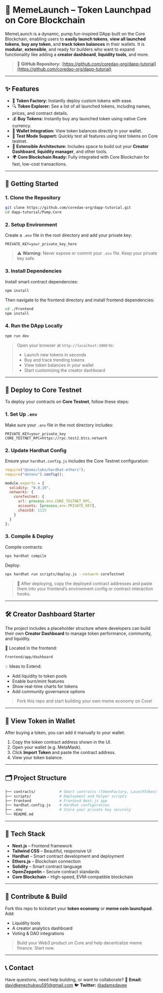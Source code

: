 # 🚀 MemeLaunch – Token Launchpad on Core Blockchain

MemeLaunch is a dynamic, pump.fun-inspired DApp built on the Core Blockchain, enabling users to **easily launch tokens**, **view all launched tokens**, **buy any token**, and **track token balances** in their wallets. It is **modular**, **extensible**, and ready for builders who want to expand functionality like adding a **creator dashboard**, **liquidity tools**, and more.

> 🧠 **GitHub Repository:** [https://github.com/coredao-org/dapp-tutorial](https://github.com/coredao-org/dapp-tutorial)

---

## ✨ Features

* 🧱 **Token Factory:** Instantly deploy custom tokens with ease.
* 🔍 **Token Explorer:** See a list of all launched tokens, including names, prices, and contract details.
* 💰 **Buy Tokens:** Instantly buy any launched token using native Core currency.
* 👛 **Wallet Integration:** View token balances directly in your wallet.
* 🧪 **Test Mode Support:** Quickly test all features using test tokens on Core testnet.
* 🧩 **Extensible Architecture:** Includes space to build out your **Creator Dashboard**, **liquidity manager**, and other tools.
* 🌍 **Core Blockchain Ready:** Fully integrated with Core Blockchain for fast, low-cost transactions.

---

## 🔧 Getting Started

### 1. Clone the Repository

```bash
git clone https://github.com/coredao-org/dapp-tutorial.git
cd dapp-tutorial/Pump.Core
````

### 2. Setup Environment

Create a `.env` file in the root directory and add your private key:

```env
PRIVATE_KEY=your_private_key_here
```

> ⚠️ **Warning:** Never expose or commit your `.env` file. Keep your private key safe.

### 3. Install Dependencies

Install smart contract dependencies:

```bash
npm install
```

Then navigate to the frontend directory and install frontend dependencies:

```bash
cd ./Frontend
npm install
```

### 4. Run the DApp Locally

```bash
npm run dev
```

> Open your browser at `http://localhost:3000` to:
>
> * Launch new tokens in seconds
> * Buy and track trending tokens
> * View token balances in your wallet
> * Start customizing the creator dashboard

---

## 🚀 Deploy to Core Testnet

To deploy your contracts on **Core Testnet**, follow these steps:

### 1. Set Up `.env`

Make sure your `.env` file in the root directory includes:

```env
PRIVATE_KEY=your_private_key
CORE_TESTNET_RPC=https://rpc.test2.btcs.network
```

### 2. Update Hardhat Config

Ensure your `hardhat.config.js` includes the Core Testnet configuration:

```js
require("@nomiclabs/hardhat-ethers");
require("dotenv").config();

module.exports = {
  solidity: "0.8.19",
  networks: {
    coreTestnet: {
      url: process.env.CORE_TESTNET_RPC,
      accounts: [process.env.PRIVATE_KEY],
      chainId: 1115
    }
  }
};
```

### 3. Compile & Deploy

Compile contracts:

```bash
npx hardhat compile
```

Deploy:

```bash
npx hardhat run scripts/deploy.js --network coreTestnet
```

> 🧠 After deploying, copy the deployed contract addresses and paste them into your frontend’s environment config or contract interaction hooks.

---

## 🛠️ Creator Dashboard Starter

The project includes a placeholder structure where developers can build their own **Creator Dashboard** to manage token performance, community, and liquidity.

📍 Located in the frontend:

```bash
Frontend/app/dashboard
```

💡 Ideas to Extend:

* Add liquidity to token pools
* Enable burn/mint features
* Show real-time charts for tokens
* Add community governance options

> Fork this repo and start building your own meme economy on Core!

---

## 👛 View Token in Wallet

After buying a token, you can add it manually to your wallet:

1. Copy the token contract address shown in the UI.
2. Open your wallet (e.g. MetaMask).
3. Click **Import Token** and paste the contract address.
4. View your token balance.

---

## 🗂️ Project Structure

```bash
├── contracts/           # Smart contracts (TokenFactory, LaunchToken)
├── scripts/             # Deployment and helper scripts
├── Frontend             # Frontend Next.js app
├── hardhat.config.js    # Hardhat configuration
├── .env                 # Store your private key securely
└── README.md
```

---

## 📘 Tech Stack

* **Next.js** – Frontend framework
* **Tailwind CSS** – Beautiful, responsive UI
* **Hardhat** – Smart contract development and deployment
* **Ethers.js** – Blockchain connection
* **Solidity** – Smart contract language
* **OpenZeppelin** – Secure contract standards
* **Core Blockchain** – High-speed, EVM-compatible blockchain

---

## 🤝 Contribute & Build

Fork this repo to kickstart your **token economy** or **meme coin launchpad**. Add:

* Liquidity tools
* A creator analytics dashboard
* Voting & DAO integrations

> Build your Web3 product on Core and help decentralize meme finance. Start now.

---

## 📞 Contact

Have questions, need help building, or want to collaborate?
📩 **Email:** [davidkenechukwu591@gmail.com](mailto:davidkenechukwu591@gmail.com)
🐦 **Twitter:** [@adamsdavee](https://twitter.com/adamsdavee)

```
